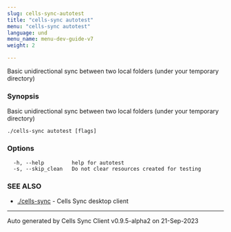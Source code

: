 ```yaml
---
slug: cells-sync-autotest
title: "cells-sync autotest"
menu: "cells-sync autotest"
language: und
menu_name: menu-dev-guide-v7
weight: 2

---
```

Basic unidirectional sync between two local folders (under your temporary directory)

### Synopsis

Basic unidirectional sync between two local folders (under your temporary directory)

```
./cells-sync autotest [flags]
```

### Options

```
  -h, --help         help for autotest
  -s, --skip_clean   Do not clear resources created for testing
```

### SEE ALSO

* [./cells-sync](../cells-sync)	 - Cells Sync desktop client


---
Auto generated by Cells Sync Client v0.9.5-alpha2 on 21-Sep-2023
